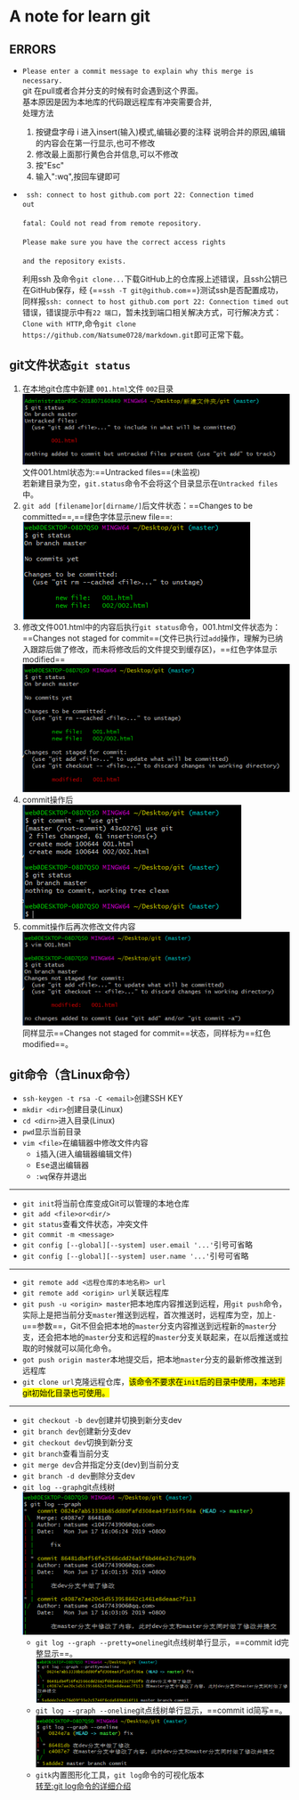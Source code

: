 # A note for learn git  

## ERRORS  

+ `Please enter a commit message to explain why this merge is necessary.`  
    git 在pull或者合并分支的时候有时会遇到这个界面。  
    基本原因是因为本地库的代码跟远程库有冲突需要合并,  
    处理方法  
    1. 按键盘字母 i 进入insert(输入)模式,编辑必要的注释 说明合并的原因,编辑的内容会在第一行显示,也可不修改  
    1. 修改最上面那行黄色合并信息,可以不修改  
    1. 按"Esc"  
    1. 输入":wq",按回车键即可  

+ <code> ssh: connect to host github.com port 22: Connection timed out  
fatal: Could not read from remote repository.  
Please make sure you have the correct access rights  
and the repository exists.</code>  

    利用ssh 及命令`git clone...`下载GitHub上的仓库报上述错误，且ssh公钥已在GitHub保存，经 {==`ssh -T git@github.com`==}测试ssh是否配置成功，同样报`ssh: connect to host github.com port 22: Connection timed out`错误，错误提示中有`22 端口`，暂未找到端口相关解决方式，可行解决方式：`Clone with HTTP`,命令`git clone https://github.com/Natsume0728/markdown.git`即可正常下载。  

## git文件状态`git status`  

1. 在本地git仓库中新建 `001.html`文件 `002`目录  
![Untracked files](./img/git_001.jpg)  
文件001.html状态为:==Untracked files==(未监视)  
若新建目录为空，`git.status`命令不会将这个目录显示在`Untracked files`中。  
1. `git add [filename]or[dirname/]`后文件状态：==Changes to be committed==,==绿色字体显示new file==:  
![changes to be committed](./img/git_002.jpg)  
1. 修改文件001.html中的内容后执行`git status`命令，001.html文件状态为：==Changes not staged for commit==(文件已执行过`add`操作，理解为已纳入跟踪后做了修改，而未将修改后的文件提交到缓存区)，==红色字体显示modified==  
![changes to be committed](./img/git_003.jpg)  
1. commit操作后  
![changes to be committed](./img/git_004.jpg)  
1. commit操作后再次修改文件内容  
![changes to be committed](./img/git_005.jpg)  
同样显示==Changes not staged for commit==状态，同样标为==红色modified==。  

## git命令（含Linux命令）  

+ `ssh-keygen -t rsa -C <email>`创建SSH KEY  
+ `mkdir <dir>`创建目录(Linux)  
+ `cd <dirn>`进入目录(Linux)  
+ `pwd`显示当前目录  
+ `vim <file>`在编辑器中修改文件内容  
    + <kbd>i</kbd>插入(进入编辑器编辑文件)  
    + <kbd>Ese</kbd>退出编辑器  
    + `:wq`保存并退出  

***

+ `git init`将当前仓库变成Git可以管理的本地仓库  
+ `git add <file>or<dir/>`  
+ `git status`查看文件状态，冲突文件  
+ `git commit -m <message>`  
+ `git config [--global][--system] user.email '...'`引号可省略  
+ `git config [--global][--system] user.name '...'`引号可省略  

***

+ `git remote add <远程仓库的本地名称> url`  
+ `git remote add <origin> url`关联远程库  
+ `git push -u <origin> master`把本地库内容推送到远程，用`git push`命令，实际上是把当前分支`master`推送到远程，首次推送时，远程库为空，加上`-u`==参数==，Git不但会把本地的`master`分支内容推送到远程新的`master`分支，还会把本地的`master`分支和远程的`master`分支关联起来，在以后推送或拉取的时候就可以简化命令。  
+ `got push origin master`本地提交后，把本地`master`分支的最新修改推送到远程库  
+ `git clone url`克隆远程仓库，<mark>该命令不要求在`init`后的目录中使用，本地非git初始化目录也可使用。</mark>  

***

+ `git checkout -b dev`创建并切换到新分支dev
+ `git branch dev`创建新分支dev
+ `git checkout dev`切换到新分支
+ `git branch`查看当前分支
+ `git merge dev`合并指定分支(dev)到当前分支
+ `git branch -d dev`删除分支dev
+ `git log --graph`git点线树  
![git log --graph](./img/git_006.jpg)  
    + `git log --graph --pretty=oneline`git点线树单行显示，==commit id完整显示==。  
![--pretty=oneline](./img/git_007.jpg)  
    + `git log --graph --oneline`git点线树单行显示，==commit id简写==。  
![--pretty=oneline](./img/git_008.jpg)  
    + `gitk`内置图形化工具，`git log`命令的可视化版本  
[转至:git log命令的详细介绍](https://git-scm.com/book/zh/v1/Git-%E5%9F%BA%E7%A1%80-%E6%9F%A5%E7%9C%8B%E6%8F%90%E4%BA%A4%E5%8E%86%E5%8F%B2)  

